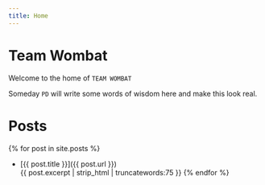 ```yaml
---
title: Home
---
```


# Team Wombat

Welcome to the home of `TEAM WOMBAT`

Someday `PD` will write some words of wisdom here and make this look real.

# Posts

{% for post in site.posts %}
* [{{ post.title }}]({{ post.url }})  
{{ post.excerpt | strip_html  | truncatewords:75 }}
{% endfor %}
